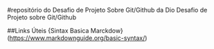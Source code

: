 #repositório do Desafio de Projeto Sobre Git/Github da Dio
Desafio de Projeto sobre Git/Github

##Links Úteis
{Sintax Basica Marckdow}(https://www.markdownguide.org/basic-syntax/)
